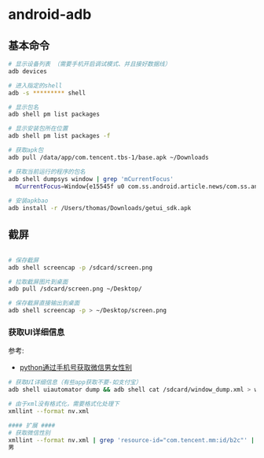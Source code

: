 #  android-adb

## 基本命令

```bash
# 显示设备列表 （需要手机开启调试模式、并且接好数据线）
adb devices 

# 进入指定的shell
adb -s ********* shell

# 显示包名
adb shell pm list packages 

# 显示安装包所在位置
adb shell pm list packages -f

# 获取apk包
adb pull /data/app/com.tencent.tbs-1/base.apk ~/Downloads

# 获取当前运行的程序的包名
adb shell dumpsys window | grep 'mCurrentFocus'
  mCurrentFocus=Window{e15545f u0 com.ss.android.article.news/com.ss.android.article.news.activity.MainActivity}
  
# 安装apkbao
adb install -r /Users/thomas/Downloads/getui_sdk.apk 
```

## 截屏

```bash

# 保存截屏
adb shell screencap -p /sdcard/screen.png

# 拉取截屏图片到桌面
adb pull /sdcard/screen.png ~/Desktop/

# 保存截屏直接输出到桌面
adb shell screencap -p > ~/Desktop/screen.png
```

### 获取UI详细信息

参考: 

* [python通过手机号获取微信男女性别](https://blog.csdn.net/m0_38124502/article/details/80549907?utm_source=blogxgwz9)

```bash
# 获取UI详细信息（有些app获取不要-如支付宝）
adb shell uiautomator dump && adb shell cat /sdcard/window_dump.xml > wx.nan.xml 

# 由于xml没有格式化，需要格式化处理下
xmllint --format nv.xml

#### 扩展 ####
# 获取微信性别
xmllint --format nv.xml | grep 'resource-id="com.tencent.mm:id/b2c"' | awk -F 'content-desc="' '{print substr($2, 1, 3)}' 
男
```

